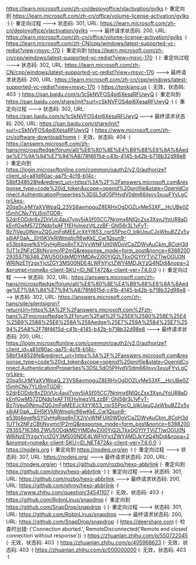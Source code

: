 https://learn.microsoft.com/zh-cn/deployoffice/vlactivation/gvlks (· 重定向到 https://learn.microsoft.com/zh-cn/office/volume-license-activation/gvlks ·)
(· 重定向过程 ---> 状态码: 301, URL: https://learn.microsoft.com/zh-cn/deployoffice/vlactivation/gvlks ---> 最终请求状态码: 200, URL: https://learn.microsoft.com/zh-cn/office/volume-license-activation/gvlks ·)
https://learn.microsoft.com/zh-CN/cpp/windows/latest-supported-vc-redist?view=msvc-170 (· 重定向到 https://learn.microsoft.com/zh-cn/cpp/windows/latest-supported-vc-redist?view=msvc-170 ·)
(· 重定向过程 ---> 状态码: 302, URL: https://learn.microsoft.com/zh-CN/cpp/windows/latest-supported-vc-redist?view=msvc-170 ---> 最终请求状态码: 200, URL: https://learn.microsoft.com/zh-cn/cpp/windows/latest-supported-vc-redist?view=msvc-170 ·)
https://tonkiang.us (· 无效，状态码: 403 ·)
https://pan.baidu.com/s/1cSkNVFOS4pi6XesaRFUwyQ (· 重定向到 https://pan.baidu.com/share/init?surl=cSkNVFOS4pi6XesaRFUwyQ ·)
(· 重定向过程 ---> 状态码: 302, URL: https://pan.baidu.com/s/1cSkNVFOS4pi6XesaRFUwyQ ---> 最终请求状态码: 200, URL: https://pan.baidu.com/share/init?surl=cSkNVFOS4pi6XesaRFUwyQ ·)
https://www.microsoft.com/zh-cn/software-download/home (· 无效，状态码: 404 ·)
https://answers.microsoft.com/zh-hans/microsoftedge/forum/all/%E6%80%8E%E4%B9%88%E6%8A%8Aedge%E7%9A%84%E7%94%A8/78f4615d-c41b-4145-b42b-b718b32d98e8 (· 重定向到 https://login.microsoftonline.com/common/oauth2/v2.0/authorize?client_id=a81d90ac-aa75-4cf8-b14c-58bf348528fe&redirect_uri=https%3A%2F%2Fanswers.microsoft.com&response_type=code%20id_token&scope=openid%20profile&state=OpenIdConnect.AuthenticationProperties%3DSL5dO5PHvdV0dm66ilsyv3xuuFYvLgCnrLkes-20qa5rJrMYaXVWpaQ_23VS6avmqguZ8ERHxOgDOZLvMe53XF__HcUBe0Zt5mhCNv7YLl5mTGDR-52drEODdjr8xZDiVUc4aul7vqy5iASf05CC7Nnjmx6NlQcZsx3XsnJYoUR8aDkEnfGwM57ZDNdp1xAFTfEHvInezVtLzzBF-Ghl56r3L1vFyT-Bz7iVeu0lNmuZQ0JmFqMEEJcXitYI653_rprS5PpcO_blkUpuCJxWbuBZZx5ys8iAF0aA__EH5KVkRiWmqljcfl6wKkE_Cw1Qsun9-e53bt4qvefkSYGyHgRjqs6nTX2jVvWNFUjt0WDoVCaZDWyAuCkm_8CoH3d1UT1x2NFzCBtiNyymo1P2mQ&response_mode=form_post&nonce=638820029355716346.ZWU5ODdkMDYtMDAyZi00YjQ2LTkxOGYtYTViZTIwOGU0NWRiNzE1YzgxYjctZGY3MS00NDE4LWFhYjctZWY4MDJkYzQ4NDdj&nopa=2&prompt=none&x-client-SKU=ID_NET472&x-client-ver=7.6.0.0 ·)
(· 重定向过程 ---> 状态码: 302, URL: https://answers.microsoft.com/zh-hans/microsoftedge/forum/all/%E6%80%8E%E4%B9%88%E6%8A%8Aedge%E7%9A%84%E7%94%A8/78f4615d-c41b-4145-b42b-b718b32d98e8 ---> 状态码: 302, URL: https://answers.microsoft.com/zh-hans/site/silentsignin?returnUrl=https%3A%2F%2Fanswers.microsoft.com%2Fzh-hans%2Fmicrosoftedge%2Fforum%2Fall%2F%25E6%2580%258E%25E4%25B9%2588%25E6%258A%258Aedge%25E7%259A%2584%25E7%2594%25A8%2F78f4615d-c41b-4145-b42b-b718b32d98e8 ---> 最终请求状态码: 200, URL: https://login.microsoftonline.com/common/oauth2/v2.0/authorize?client_id=a81d90ac-aa75-4cf8-b14c-58bf348528fe&redirect_uri=https%3A%2F%2Fanswers.microsoft.com&response_type=code%20id_token&scope=openid%20profile&state=OpenIdConnect.AuthenticationProperties%3DSL5dO5PHvdV0dm66ilsyv3xuuFYvLgCnrLkes-20qa5rJrMYaXVWpaQ_23VS6avmqguZ8ERHxOgDOZLvMe53XF__HcUBe0Zt5mhCNv7YLl5mTGDR-52drEODdjr8xZDiVUc4aul7vqy5iASf05CC7Nnjmx6NlQcZsx3XsnJYoUR8aDkEnfGwM57ZDNdp1xAFTfEHvInezVtLzzBF-Ghl56r3L1vFyT-Bz7iVeu0lNmuZQ0JmFqMEEJcXitYI653_rprS5PpcO_blkUpuCJxWbuBZZx5ys8iAF0aA__EH5KVkRiWmqljcfl6wKkE_Cw1Qsun9-e53bt4qvefkSYGyHgRjqs6nTX2jVvWNFUjt0WDoVCaZDWyAuCkm_8CoH3d1UT1x2NFzCBtiNyymo1P2mQ&response_mode=form_post&nonce=638820029355716346.ZWU5ODdkMDYtMDAyZi00YjQ2LTkxOGYtYTViZTIwOGU0NWRiNzE1YzgxYjctZGY3MS00NDE4LWFhYjctZWY4MDJkYzQ4NDdj&nopa=2&prompt=none&x-client-SKU=ID_NET472&x-client-ver=7.6.0.0 ·)
https://nodejs.org (· 重定向到 https://nodejs.org/en ·)
(· 重定向过程 ---> 状态码: 307, URL: https://nodejs.org/ ---> 最终请求状态码: 200, URL: https://nodejs.org/en ·)
https://github.com/rozbo/hexo-abbrlink (· 重定向到 https://github.com/ohroy/hexo-abbrlink ·)
(· 重定向过程 ---> 状态码: 301, URL: https://github.com/rozbo/hexo-abbrlink ---> 最终请求状态码: 200, URL: https://github.com/ohroy/hexo-abbrlink ·)
https://www.zhihu.com/question/34541107 (· 无效，状态码: 403 ·)
https://github.com/RobinLinus/snapdrop (· 重定向到 https://github.com/SnapDrop/snapdrop ·)
(· 重定向过程 ---> 状态码: 301, URL: https://github.com/RobinLinus/snapdrop ---> 最终请求状态码: 200, URL: https://github.com/SnapDrop/snapdrop ·)
https://deershare.com (· 检查时出错: ('Connection aborted.', RemoteDisconnected('Remote end closed connection without response')) ·)
https://zhuanlan.zhihu.com/p/550722045 (· 无效，状态码: 403 ·)
https://zhuanlan.zhihu.com/p/405968623 (· 无效，状态码: 403 ·)
https://zhuanlan.zhihu.com/p/000000000 (· 无效，状态码: 403 ·)
